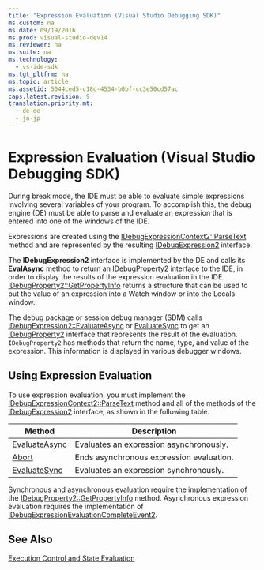```yaml
---
title: "Expression Evaluation (Visual Studio Debugging SDK)"
ms.custom: na
ms.date: 09/19/2016
ms.prod: visual-studio-dev14
ms.reviewer: na
ms.suite: na
ms.technology: 
  - vs-ide-sdk
ms.tgt_pltfrm: na
ms.topic: article
ms.assetid: 5044ced5-c18c-4534-b0bf-cc3e50cd57ac
caps.latest.revision: 9
translation.priority.mt: 
  - de-de
  - ja-jp
---
```

# Expression Evaluation (Visual Studio Debugging SDK)
During break mode, the IDE must be able to evaluate simple expressions involving several variables of your program. To accomplish this, the debug engine (DE) must be able to parse and evaluate an expression that is entered into one of the windows of the IDE.  
  
 Expressions are created using the [IDebugExpressionContext2::ParseText](../vs140/IDebugExpressionContext2--ParseText.md) method and are represented by the resulting [IDebugExpression2](../vs140/IDebugExpression2.md) interface.  
  
 The **IDebugExpression2** interface is implemented by the DE and calls its **EvalAsync** method to return an [IDebugProperty2](../vs140/IDebugProperty2.md) interface to the IDE, in order to display the results of the expression evaluation in the IDE. [IDebugProperty2::GetPropertyInfo](../vs140/IDebugProperty2--GetPropertyInfo.md) returns a structure that can be used to put the value of an expression into a Watch window or into the Locals window.  
  
 The debug package or session debug manager (SDM) calls [IDebugExpression2::EvaluateAsync](../vs140/IDebugExpression2--EvaluateAsync.md) or [EvaluateSync](../vs140/IDebugExpression2--EvaluateSync.md) to get an [IDebugProperty2](../vs140/IDebugProperty2.md) interface that represents the result of the evaluation. `IDebugProperty2` has methods that return the name, type, and value of the expression. This information is displayed in various debugger windows.  
  
## Using Expression Evaluation  
 To use expression evaluation, you must implement the [IDebugExpressionContext2::ParseText](../vs140/IDebugExpressionContext2--ParseText.md) method and all of the methods of the [IDebugExpression2](../vs140/IDebugExpression2.md) interface, as shown in the following table.  
  
|Method|Description|  
|------------|-----------------|  
|[EvaluateAsync](../vs140/IDebugExpression2--EvaluateAsync.md)|Evaluates an expression asynchronously.|  
|[Abort](../vs140/IDebugExpression2--Abort.md)|Ends asynchronous expression evaluation.|  
|[EvaluateSync](../vs140/IDebugExpression2--EvaluateSync.md)|Evaluates an expression synchronously.|  
  
 Synchronous and asynchronous evaluation require the implementation of the [IDebugProperty2::GetPropertyInfo](../vs140/IDebugProperty2--GetPropertyInfo.md) method. Asynchronous expression evaluation requires the implementation of [IDebugExpressionEvaluationCompleteEvent2](../vs140/IDebugExpressionEvaluationCompleteEvent2.md).  
  
## See Also  
 [Execution Control and State Evaluation](../vs140/Execution-Control-and-State-Evaluation.md)